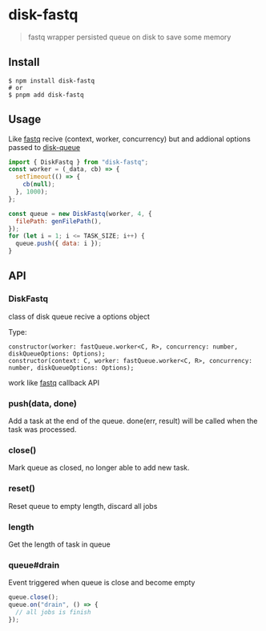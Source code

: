 # disk-fastq

> fastq wrapper persisted queue on disk to save some memory

## Install

```
$ npm install disk-fastq
# or
$ pnpm add disk-fastq
```

## Usage

Like [fastq](https://npmjs.com/package/fastq)
recive (context, worker, concurrency) but and addional options passed to [disk-queue](https://npmjs.com/package/disk-queue)

```js
import { DiskFastq } from "disk-fastq";
const worker = (_data, cb) => {
  setTimeout(() => {
    cb(null);
  }, 1000);
};

const queue = new DiskFastq(worker, 4, {
  filePath: genFilePath(),
});
for (let i = 1; i <= TASK_SIZE; i++) {
  queue.push({ data: i });
}
```

## API

### DiskFastq

class of disk queue recive a options object

Type:

```
constructor(worker: fastQueue.worker<C, R>, concurrency: number, diskQueueOptions: Options);
constructor(context: C, worker: fastQueue.worker<C, R>, concurrency: number, diskQueueOptions: Options);
```

work like [fastq](https://npmjs.com/package/fastq) callback API

### push(data, done)

Add a task at the end of the queue. done(err, result) will be called when the task was processed.

### close()

Mark queue as closed, no longer able to add new task.

### reset()

Reset queue to empty length, discard all jobs

### length

Get the length of task in queue

### queue#drain

Event triggered when queue is close and become empty

```js
queue.close();
queue.on("drain", () => {
  // all jobs is finish
});
```
